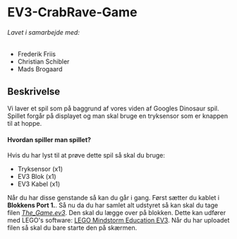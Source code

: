 # EV3-CrabRave-Game
###### Lavet i samarbejde med:
- Frederik Friis
- Christian Schibler
- Mads Brogaard

## Beskrivelse
Vi laver et spil som på baggrund af vores viden af Googles Dinosaur spil. Spillet forgår på displayet og man skal bruge en tryksensor som er knappen til at hoppe. 


#### Hvordan spiller man spillet?
Hvis du har lyst til at prøve dette spil så skal du bruge:
- Tryksensor (x1)
- EV3 Blok (x1)
- EV3 Kabel (x1)

Når du har disse genstande så kan du går i gang. Først sætter du kablet i **Blokkens Port 1.**. Så nu da du har samlet alt udstyret så kan skal du tage filen [*The_Game.ev3*](EV3-CrabRave-Game/The_Game.ev3). Den skal du lægge over på blokken. Dette kan udfører med LEGO's software: [LEGO Mindstorm Education EV3](https://education.lego.com/en-us/downloads/mindstorms-ev3/software). Når du har uploadet filen så skal du bare starte den på skærmen. 
